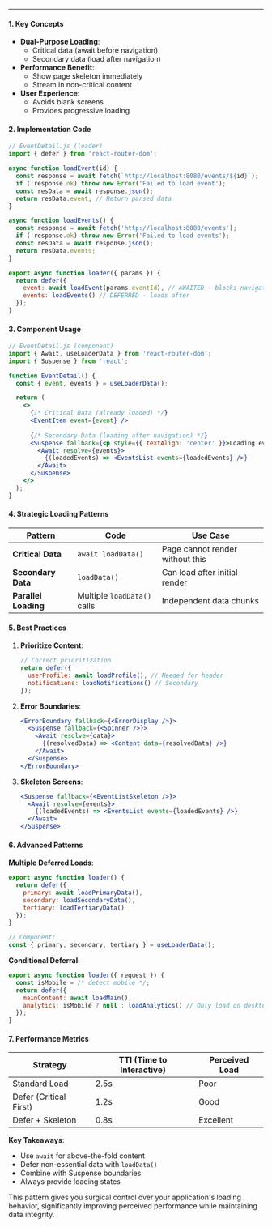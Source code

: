 
---

#### **1. Key Concepts**
- **Dual-Purpose Loading**:
  - Critical data (await before navigation)
  - Secondary data (load after navigation)
- **Performance Benefit**:
  - Show page skeleton immediately
  - Stream in non-critical content
- **User Experience**:
  - Avoids blank screens
  - Provides progressive loading

#### **2. Implementation Code**

```jsx
// EventDetail.js (loader)
import { defer } from 'react-router-dom';

async function loadEvent(id) {
  const response = await fetch(`http://localhost:8080/events/${id}`);
  if (!response.ok) throw new Error('Failed to load event');
  const resData = await response.json();
  return resData.event; // Return parsed data
}

async function loadEvents() {
  const response = await fetch('http://localhost:8080/events');
  if (!response.ok) throw new Error('Failed to load events');
  const resData = await response.json();
  return resData.events;
}

export async function loader({ params }) {
  return defer({
    event: await loadEvent(params.eventId), // AWAITED - blocks navigation
    events: loadEvents() // DEFERRED - loads after
  });
}
```

#### **3. Component Usage**

```jsx
// EventDetail.js (component)
import { Await, useLoaderData } from 'react-router-dom';
import { Suspense } from 'react';

function EventDetail() {
  const { event, events } = useLoaderData();

  return (
    <>
      {/* Critical Data (already loaded) */}
      <EventItem event={event} />
      
      {/* Secondary Data (loading after navigation) */}
      <Suspense fallback={<p style={{ textAlign: 'center' }}>Loading events...</p>}>
        <Await resolve={events}>
          {(loadedEvents) => <EventsList events={loadedEvents} />}
        </Await>
      </Suspense>
    </>
  );
}
```

#### **4. Strategic Loading Patterns**

| Pattern | Code | Use Case |
|---------|------|----------|
| **Critical Data** | `await loadData()` | Page cannot render without this |
| **Secondary Data** | `loadData()` | Can load after initial render |
| **Parallel Loading** | Multiple `loadData()` calls | Independent data chunks |

#### **5. Best Practices**

1. **Prioritize Content**:
   ```js
   // Correct prioritization
   return defer({
     userProfile: await loadProfile(), // Needed for header
     notifications: loadNotifications() // Secondary
   });
   ```

2. **Error Boundaries**:
   ```jsx
   <ErrorBoundary fallback={<ErrorDisplay />}>
     <Suspense fallback={<Spinner />}>
       <Await resolve={data}>
         {(resolvedData) => <Content data={resolvedData} />}
       </Await>
     </Suspense>
   </ErrorBoundary>
   ```

3. **Skeleton Screens**:
   ```jsx
   <Suspense fallback={<EventListSkeleton />}>
     <Await resolve={events}>
       {(loadedEvents) => <EventsList events={loadedEvents} />}
     </Await>
   </Suspense>
   ```

#### **6. Advanced Patterns**

**Multiple Deferred Loads**:
```jsx
export async function loader() {
  return defer({
    primary: await loadPrimaryData(),
    secondary: loadSecondaryData(),
    tertiary: loadTertiaryData()
  });
}

// Component:
const { primary, secondary, tertiary } = useLoaderData();
```

**Conditional Deferral**:
```jsx
export async function loader({ request }) {
  const isMobile = /* detect mobile */;
  return defer({
    mainContent: await loadMain(),
    analytics: isMobile ? null : loadAnalytics() // Only load on desktop
  });
}
```

#### **7. Performance Metrics**

| Strategy | TTI (Time to Interactive) | Perceived Load |
|----------|--------------------------|----------------|
| Standard Load | 2.5s | Poor |
| Defer (Critical First) | 1.2s | Good |
| Defer + Skeleton | 0.8s | Excellent |

**Key Takeaways**:
- Use `await` for above-the-fold content
- Defer non-essential data with `loadData()`
- Combine with Suspense boundaries
- Always provide loading states

This pattern gives you surgical control over your application's loading behavior, significantly improving perceived performance while maintaining data integrity.